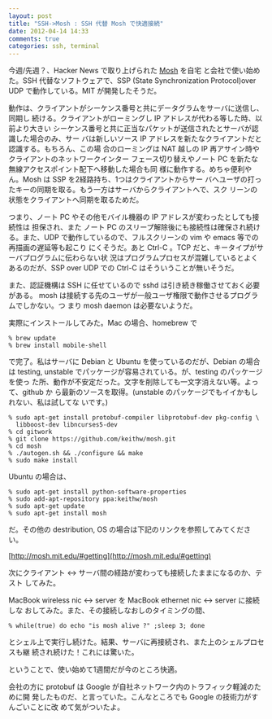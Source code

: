 ```yaml
---
layout: post
title: "SSH->Mosh : SSH 代替 Mosh で快適接続"
date: 2012-04-14 14:33
comments: true
categories: ssh, terminal
---
```

今週/先週？、Hacker News で取り上げられた [Mosh](http://mosh.mit.edu/) を自宅
と会社で使い始めた。SSH 代替なソフトウェアで、SSP (State Synchronization
Protocol)over UDP で動作している。MIT が開発したそうだ。

動作は、クライアントがシーケンス番号と共にデータグラムをサーバに送信し、同期し
続ける。クライアントがローミングし IP アドレスが代わる等した時、以前より大きい
シーケンス番号と共に正当なパケットが送信されたとサーバが認識した場合のみ、サー
バは新しいソース IP アドレスを新たなクライアントだと認識する。もちろん、この場
合のローミングは NAT 越しの IP 再アサイン時やクライアントのネットワークインター
フェース切り替えやノート PC を新たな無線アクセスポイント配下へ移動した場合も同
様に動作する。めちゃ便利やん。Mosh は SSP を2経路持ち、1つはクライアントからサー
バへユーザの打ったキーの同期を取る。もう一方はサーバからクライアントへで、スク
リーンの状態をクライアントへ同期を取るためだ。

つまり、ノート PC やその他モバイル機器の IP アドレスが変わったとしても接続性は
担保され、また ノート PC のスリープ解除後にも接続性は確保され続ける。また、UDP
で動作しているので、フルスクリーンの vim や emacs 等での再描画の遅延等も起こり
にくそうだ。あと Ctrl-C 。TCP だと、キータイプがサーバプログラムに伝わらない状
況はプログラムプロセスが混雑しているとよくあるのだが、SSP over UDP での Ctrl-C
はそういうことが無いそうだ。

また、認証機構は SSH に任せているので sshd は引き続き稼働させておく必要がある。
mosh は接続する先のユーザが一般ユーザ権限で動作させるプログラムでしかない。つ
まり mosh daemon は必要ないようだ。

実際にインストールしてみた。Mac の場合、homebrew で

    % brew update
	% brew install mobile-shell

で完了。私はサーバに Debian と Ubuntu を使っているのだが、Debian の場合は
testing, unstable でパッケージが容易されている。が、testing のパッケージを使っ
た所、動作が不安定だった。文字を削除しても一文字消えない等。よって、github か
ら最新のソースを取得。(unstable のパッケージでもイイかもしれない、私は試してな
いです。)

    % sudo apt-get install protobuf-compiler libprotobuf-dev pkg-config \
	  libboost-dev libncurses5-dev
    % cd gitwork
    % git clone https://github.com/keithw/mosh.git
	% cd mosh
	% ./autogen.sh && ./configure && make
	% sudo make install

Ubuntu の場合は、

    % sudo apt-get install python-software-properties
	% sudo add-apt-repository ppa:keithw/mosh
	% sudo apt-get update
	% sudo apt-get install mosh

だ。その他の destribution, OS の場合は下記のリンクを参照してみてください。

[http://mosh.mit.edu/#getting](http://mosh.mit.edu/#getting)

次にクライアント <-> サーバ間の経路が変わっても接続したままになるのか、テスト
してみた。

MacBook wireless nic <-> server を MacBook ethernet nic <-> server に接続しな
おしてみた。また、その接続しなおしのタイミングの間、

    % while(true) do echo "is mosh alive ?" ;sleep 3; done

とシェル上で実行し続けた。結果、サーバに再接続され、また上のシェルプロセスも継
続され続けた！これには驚いた。

ということで、使い始めて1週間だが今のところ快適。

会社の方に protobuf は Google が自社ネットワーク内のトラフィック軽減のために開
発したものだ、と言っていた。こんなところでも Google の技術力がすんごいことに改
めて気がついたよ。
